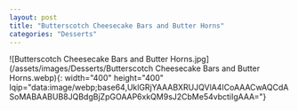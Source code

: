 ```yaml
---
layout: post
title: "Butterscotch Cheesecake Bars and Butter Horns"
categories: "Desserts"
---
```

![Butterscotch Cheesecake Bars and Butter Horns.jpg](/assets/images/Desserts/Butterscotch Cheesecake Bars and Butter Horns.webp){: width="400" height="400" lqip="data:image/webp;base64,UklGRjYAAABXRUJQVlA4ICoAAACwAQCdASoMABAABUB8JQBdgBjZpGOAAP6xkQM9sJ2CbMe54vbctiIgAAA="}

